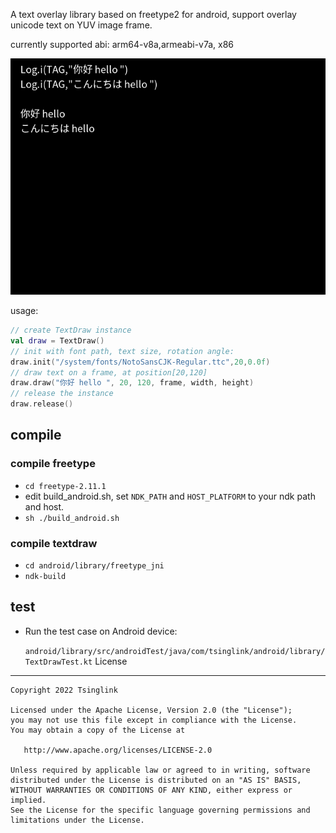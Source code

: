 A text overlay library based on freetype2 for android, support overlay unicode text on YUV image frame.

currently supported abi: arm64-v8a,armeabi-v7a, x86

![Example](111.png)

usage:


```kotlin
// create TextDraw instance
val draw = TextDraw()
// init with font path, text size, rotation angle:
draw.init("/system/fonts/NotoSansCJK-Regular.ttc",20,0.0f)
// draw text on a frame, at position[20,120]
draw.draw("你好 hello ", 20, 120, frame, width, height)
// release the instance
draw.release()
```

compile
--------
### compile freetype
- `cd freetype-2.11.1`
- edit build_android.sh, set `NDK_PATH` and `HOST_PLATFORM` to your ndk path and host.
- `sh ./build_android.sh`

### compile textdraw
- `cd android/library/freetype_jni`
- `ndk-build`

test
--------
- Run the test case on Android device:

    `android/library/src/androidTest/java/com/tsinglink/android/library/TextDrawTest.kt`
License
-------

    Copyright 2022 Tsinglink

    Licensed under the Apache License, Version 2.0 (the "License");
    you may not use this file except in compliance with the License.
    You may obtain a copy of the License at

       http://www.apache.org/licenses/LICENSE-2.0

    Unless required by applicable law or agreed to in writing, software
    distributed under the License is distributed on an "AS IS" BASIS,
    WITHOUT WARRANTIES OR CONDITIONS OF ANY KIND, either express or implied.
    See the License for the specific language governing permissions and
    limitations under the License.